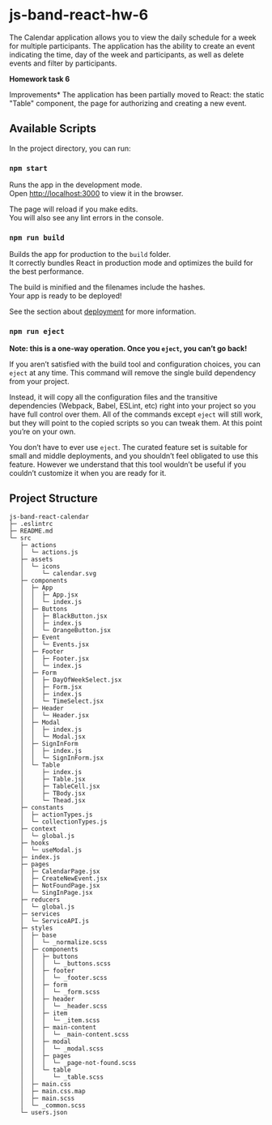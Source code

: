 
# js-band-react-hw-6

The Calendar application allows you to view the daily schedule for a week for multiple participants. The application has the ability to create an event indicating the time, day of the week and participants, as well as delete events and filter by participants.

**Homework task 6**

Improvements*
The application has been partially moved to React: the static "Table" component, the page for authorizing and creating a new event.

## Available Scripts

In the project directory, you can run:

### `npm start`

Runs the app in the development mode.<br /> Open
[http://localhost:3000](http://localhost:3000) to view it in the browser.

The page will reload if you make edits.<br /> You will also see any lint errors
in the console.

### `npm run build`

Builds the app for production to the `build` folder.<br /> It correctly bundles
React in production mode and optimizes the build for the best performance.

The build is minified and the filenames include the hashes.<br /> Your app is
ready to be deployed!

See the section about
[deployment](https://facebook.github.io/create-react-app/docs/deployment) for
more information.

### `npm run eject`

**Note: this is a one-way operation. Once you `eject`, you can’t go back!**

If you aren’t satisfied with the build tool and configuration choices, you can
`eject` at any time. This command will remove the single build dependency from
your project.

Instead, it will copy all the configuration files and the transitive
dependencies (Webpack, Babel, ESLint, etc) right into your project so you have
full control over them. All of the commands except `eject` will still work, but
they will point to the copied scripts so you can tweak them. At this point
you’re on your own.

You don’t have to ever use `eject`. The curated feature set is suitable for
small and middle deployments, and you shouldn’t feel obligated to use this
feature. However we understand that this tool wouldn’t be useful if you couldn’t
customize it when you are ready for it.

## Project Structure

```
js-band-react-calendar
├─ .eslintrc
├─ README.md
└─ src
   ├─ actions
   │  └─ actions.js
   ├─ assets
   │  └─ icons
   │     └─ calendar.svg
   ├─ components
   │  ├─ App
   │  │  ├─ App.jsx
   │  │  └─ index.js
   │  ├─ Buttons
   │  │  ├─ BlackButton.jsx
   │  │  ├─ index.js
   │  │  └─ OrangeButton.jsx
   │  ├─ Event
   │  │  └─ Events.jsx
   │  ├─ Footer
   │  │  ├─ Footer.jsx
   │  │  └─ index.js
   │  ├─ Form
   │  │  ├─ DayOfWeekSelect.jsx
   │  │  ├─ Form.jsx
   │  │  ├─ index.js
   │  │  └─ TimeSelect.jsx
   │  ├─ Header
   │  │  └─ Header.jsx
   │  ├─ Modal
   │  │  ├─ index.js
   │  │  └─ Modal.jsx
   │  ├─ SignInForm
   │  │  ├─ index.js
   │  │  └─ SignInForm.jsx
   │  └─ Table
   │     ├─ index.js
   │     ├─ Table.jsx
   │     ├─ TableCell.jsx
   │     ├─ TBody.jsx
   │     └─ Thead.jsx
   ├─ constants
   │  ├─ actionTypes.js
   │  └─ collectionTypes.js
   ├─ context
   │  └─ global.js
   ├─ hooks
   │  └─ useModal.js
   ├─ index.js
   ├─ pages
   │  ├─ CalendarPage.jsx
   │  ├─ CreateNewEvent.jsx
   │  ├─ NotFoundPage.jsx
   │  └─ SingInPage.jsx
   ├─ reducers
   │  └─ global.js
   ├─ services
   │  └─ ServiceAPI.js
   ├─ styles
   │  ├─ base
   │  │  └─ _normalize.scss
   │  ├─ components
   │  │  ├─ buttons
   │  │  │  └─ _buttons.scss
   │  │  ├─ footer
   │  │  │  └─ _footer.scss
   │  │  ├─ form
   │  │  │  └─ _form.scss
   │  │  ├─ header
   │  │  │  └─ _header.scss
   │  │  ├─ item
   │  │  │  └─ _item.scss
   │  │  ├─ main-content
   │  │  │  └─ _main-content.scss
   │  │  ├─ modal
   │  │  │  └─ _modal.scss
   │  │  ├─ pages
   │  │  │  └─ _page-not-found.scss
   │  │  └─ table
   │  │     └─ _table.scss
   │  ├─ main.css
   │  ├─ main.css.map
   │  ├─ main.scss
   │  └─ _common.scss
   └─ users.json

```